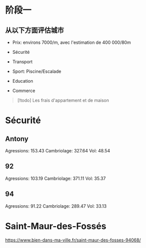 
# 阶段一

## 从以下方面评估城市

- Prix: environs 7000/m, avec l'estimation de 400 000/80m
- Sécurité
- Transport

- Sport: Piscine/Escalade
- Education
- Commerce

> [!todo] 
> Les frais d'appartement et de maison

# Sécurité

## Antony

Agressions: 153.43
Cambriolage: 327.64
Vol: 48.54

## 92

Agressions: 103.19
Cambriolage: 371.11
Vol: 35.37

## 94

Agressions: 91.22
Cambriolage: 289.47
Vol: 33.13

# Saint-Maur-des-Fossés

https://www.bien-dans-ma-ville.fr/saint-maur-des-fosses-94068/
